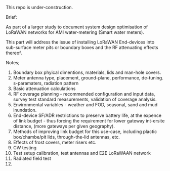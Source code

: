 This repo is under-construction.

Brief:

As part of a larger study to document system design optimisation of LoRaWAN networks for AMI water-metering (Smart water meters).

This part will address the issue of installing LoRaWAN End-devices into sub-surface meter pits or boundary boxes and the RF attenuating effects thereof.

Notes;

1) Boundary box phyical dimentions, materials, lids and man-hole covers.
2) Meter antenna type, placement, ground-plane, performance, de-tuning. s-paramaters, radiation pattern
3) Basic attenuation calculations
4) RF coverage planning  - recommended configuration and input data, survey test standard measurements, validation of coverage analysis.
5) Environmental variables - weather and FOD, seasonal, sand and mud inundation.
6) End-device SF/ADR restrictions to preserve battery life, at the expence of link budget - thus forcing the requirement for lower gateway int-ersite distance, (more gateways per given geography).
7) Methods of improving link budget for this use-case, including plactic box/chambe/pit lids, through-the-lid antennas, etc.
8) Effects of frost covers, meter risers etc.
9) CW testing
10) Test setup calibration, test antennas and E2E LoRaWAAN network
11) Radiated field test
12) 
   

